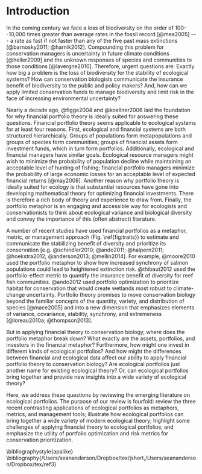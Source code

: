 # Introduction

In the coming century we face a loss of biodiversity on the order of
100--10,000 times greater than average rates in the fossil record [@mea2005]
--- a rate as fast if not faster than any of the five past mass extinctions
[@barnosky2011; @harnik2012]. Compounding this problem for conservation
managers is uncertainty in future climate conditions [@heller2009] and the
unknown responses of species and communities to those conditions
[@lavergne2010]. Therefore, urgent questions are: Exactly how big a problem is
the loss of biodiversity for the stability of ecological systems? How can
conservation biologists communicate the insurance benefit of biodiversity to
the public and policy makers? And, how can we apply limited conservation funds
to manage biodiversity and limit risk in the face of increasing environmental
uncertainty?

Nearly a decade ago, @figge2004 and @koellner2006 laid the foundation for why
financial portfolio theory is ideally suited for answering these questions.
Financial portfolio theory seems applicable to ecological systems for at least
four reasons. First, ecological and financial systems are both structured
hierarchically. Groups of populations form metapopulations and groups of
species form communities; groups of financial assets form investment funds,
which in turn form portfolios. Additionally, ecological and financial managers
have similar goals. Ecological resource managers might wish to minimize the
probability of population decline while maintaining an acceptable level of
hunting of fishing; financial portfolio managers minimize the probability of
large economic losses for an acceptable level of expected financial returns
[@may2008]. Another reason why portfolio theory is ideally suited for ecology
is that substantial resources have gone into developing mathematical theory for
optimizing financial investments. There is therefore a rich body of theory and
experience to draw from. Finally, the portfolio metaphor is an engaging and
accessible way for ecologists and conservationists to think about ecological
variance and biological diversity and convey the importance of this (often
abstract) literature.

A number of recent studies have used financial portfolios as a metaphor,
metric, or management approach (Fig. \ref{fig:traits}) to estimate and
communicate the stabilizing benefit of diversity and prioritize its
conservation [e.g. @schindler2010; @ando2011; @halpern2011; @hoekstra2012;
@anderson2013; @mellin2014]. For example, @moore2010 used the portfolio
metaphor to show how increased synchrony of salmon populations could lead to
heightened extinction risk. @thibaut2012 used the portfolio-effect metric to
quantify the insurance benefit of diversity for reef fish communities.
@ando2012 used portfolio optimization to prioritize habitat for conservation
that would create wetlands most robust to climate-change uncertainty. Portfolio
theory promises to move conservation biology beyond the familiar concepts of
the quantity, variety, and distribution of species [@mace2005] and into a new
dimension that emphasizes elements of variance, covariance, stability,
synchrony, and extremeness [@loreau2010a; @thompson2013].

But in applying financial theory to conservation biology, where does the
portfolio metaphor break down? What exactly are the assets, portfolios, and
investors in the financial metaphor? Furthermore, how might one invest in
different kinds of ecological portfolios? And how might the differences between
financial and ecological data affect our ability to apply financial portfolio
theory to conservation biology? Are ecological portfolios just another name for
existing ecological theory? Or, can ecological portfolios bring together and
provide new insights into a wide variety of ecological theory?

Here, we address these questions by reviewing the emerging literature on
ecological portfolios. The purpose of our review is fourfold: review the three
recent contrasting applications of ecological portfolios as metaphors, metrics,
and management tools; illustrate how ecological portfolios can bring together a
wide variety of modern ecological theory; highlight some challenges of applying
financial theory to ecological portfolios; and emphasize the utility of
portfolio optimization and risk metrics for conservation prioritization.

\bibliographystyle{apalike}
\bibliography{/Users/seananderson/Dropbox/tex/jshort,/Users/seananderson/Dropbox/tex/ref3}
